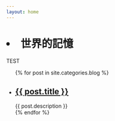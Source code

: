 ```yaml
---
layout: home
---
```


<div class="index-content blog">
  <div class="section">
    <div class="home-head">
      <h1 class="home-head-title">
        <li class="on"<a href="/"><span>世界的記憶</span></a></li>
      </h1>
    </div>
  </div>

  <div class="divider"></div>
  <div class="home-head-summary">TEST</div>
  <ul class="artical-list">
  {% for post in site.categories.blog %}
    <li>
      <h2><a href="{{ post.url }}">{{ post.title }}</a></h2>
        <div class="title-desc">{{ post.description }}</div>
    </li>
  {% endfor %}
  </ul>

  <div class="aside"></div>

</div>


